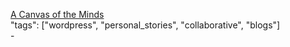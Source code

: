 [A Canvas of the Minds](https://acanvasoftheminds.com/)<br />
"tags": ["wordpress", "personal_stories", "collaborative", "blogs"]<br />
-<br />
